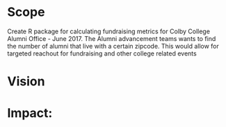 # Scope
Create R package for calculating fundraising metrics for Colby College Alumni Office - June 2017. The Alumni advancement teams wants to find the number of alumni that live with a certain zipcode. This would allow for targeted  reachout for fundraising and other college related events
# Vision

# Impact:
